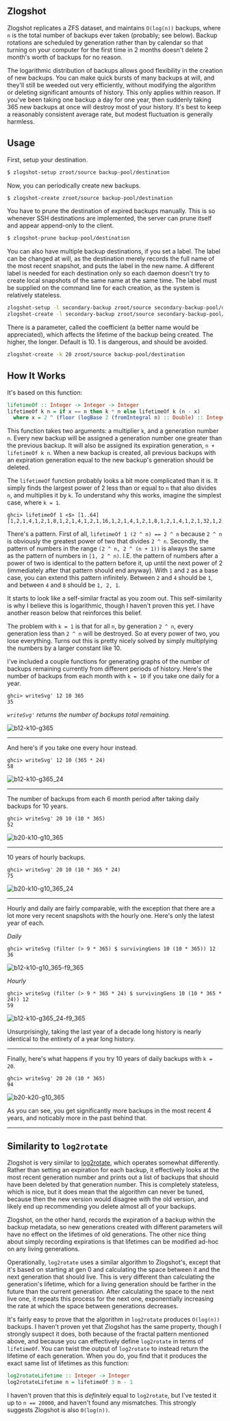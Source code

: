 Zlogshot
---

Zlogshot replicates a ZFS dataset, and maintains `O(log(n))` backups,
where `n` is the total number of backups ever taken (probably; see
below). Backup rotations are scheduled by generation rather than by
calendar so that turning on your computer for the first time in 2
months doesn't delete 2 month's worth of backups for no reason.

The logarithmic distribution of backups allows good flexibility in the
creation of new backups. You can make quick bursts of many backups at
will, and they'll still be weeded out very efficiently, without
modifying the algorithm or deleting significant amounts of
history. This only applies within reason. If you've been taking one
backup a day for one year, then suddenly taking 365 new backups at
once will destroy most of your history. It's best to keep a reasonably
consistent average rate, but modest fluctuation is generally harmless.

Usage
---

First, setup your destination.

```bash
$ zlogshot-setup zroot/source backup-pool/destination
```

Now, you can periodically create new backups.

```bash
$ zlogshot-create zroot/source backup-pool/destination
```

You have to prune the destination of expired backups manually. This is
so whenever SSH destinations are implemented, the server can prune
itself and appear append-only to the client.

```bash
$ zlogshot-prune backup-pool/destination
```

You can also have multiple backup destinations, if you set a
label. The label can be changed at will, as the destination merely
records the full name of the most recent snapshot, and puts the label
in the new name. A different label is needed for each destination only
so each daemon doesn't try to create local snapshots of the same name
at the same time. The label must be supplied on the command line for
each creation, as the system is relatively stateless.

```bash
zlogshot-setup -l secondary-backup zroot/source secondary-backup-pool/data-backup
zlogshot-create -l secondary-backup zroot/source secondary-backup-pool/data-backup
```

There is a parameter, called the coefficient (a better name would be
appreciated), which affects the lifetime of the backup being
created. The higher, the longer. Default is 10. 1 is dangerous, and
should be avoided.

```bash
zlogshot-create -k 20 zroot/source backup-pool/destination
```

How It Works
---

It's based on this function:

```haskell
lifetimeOf :: Integer -> Integer -> Integer
lifetimeOf k n = if x == n then k * n else lifetimeOf k (n - x)
  where x = 2 ^ (floor (logBase 2 (fromIntegral n) :: Double) :: Integer)
```

This function takes two arguments: a multiplier `k`, and a generation
number `n`. Every new backup will be assigned a generation number one
greater than the previous backup. It will also be assigned its
expiration generation, `n + lifetimeOf k n`. When a new backup is
created, all previous backups with an expiration generation equal to
the new backup's generation should be deleted.

The `lifetimeOf` function probably looks a bit more complicated than
it is. It simply finds the largest power of 2 less than or equal to
`n` that also divides `n`, and multiplies it by `k`. To understand why
this works, imagine the simplest case, where `k = 1`.

```
ghci> lifetimeOf 1 <$> [1..64]
[1,2,1,4,1,2,1,8,1,2,1,4,1,2,1,16,1,2,1,4,1,2,1,8,1,2,1,4,1,2,1,32,1,2,1,4,1,2,1,8,1,2,1,4,1,2,1,16,1,2,1,4,1,2,1,8,1,2,1,4,1,2,1,64]
```

There's a pattern. First of all, `lifetimeOf 1 (2 ^ n) == 2 ^ n`
because `2 ^ n` is obviously the greatest power of two that divides `2
^ n`. Secondly, the pattern of numbers in the range `(2 ^ n, 2 ^ (n +
1))` is always the same as the pattern of numbers in `[1, 2 ^
n)`. I.E. the pattern of numbers after a power of two is identical to
the pattern before it, up until the next power of 2 (immediately after
that pattern should end anyway). With `1` and `2` as a base case, you
can extend this pattern infinitely. Between `2` and `4` should be `1`,
and between `4` and `8` should be `1, 2, 1`.

It starts to look like a self-similar fractal as you zoom out. This
self-similarity is why I believe this is logarithmic, though I haven't
proven this yet. I have another reason below that reinforces this
belief.

The problem with `k = 1` is that for all `n`, by generation `2 ^ n`,
every generation less than `2 ^ n` will be destroyed. So at every
power of two, you lose everything. Turns out this is pretty nicely
solved by simply multiplying the numbers by a larger constant like 10.

I've included a couple functions for generating graphs of the number
of backups remaining currently from different periods of
history. Here's the number of backups from each month with `k = 10` if
you take one daily for a year.

```
ghci> writeSvg' 12 10 365
35
```

*`writeSvg'` returns the number of backups total remaining.*

![b12-k10-g365](img/b12-k10-g365.svg)

---

And here's if you take one every hour instead.

```
ghci> writeSvg' 12 10 (365 * 24)
58
```

![b12-k10-g365_24](img/b12-k10-g365_24.svg)

---

The number of backups from each 6 month period after taking daily
backups for 10 years.

```
ghci> writeSvg' 20 10 (10 * 365)
52
```

![b20-k10-g10_365](img/b20-k10-g10_365.svg)

---

10 years of hourly backups.

```
ghci> writeSvg' 20 10 (10 * 365 * 24)
75
```

![b20-k10-g10_365_24](img/b20-k10-g10_365_24.svg)

---

Hourly and daily are fairly comparable, with the exception that there
are a lot more very recent snapshots with the hourly one. Here's only
the latest year of each.

*Daily*

```
ghci> writeSvg (filter (> 9 * 365) $ survivingGens 10 (10 * 365)) 12
36
```

![b12-k10-g10_365-f9_365](img/b12-k10-g10_365-f9_365.svg)

*Hourly*

```
ghci> writeSvg (filter (> 9 * 365 * 24) $ survivingGens 10 (10 * 365 * 24)) 12
59
```

![b12-k10-g365_24-f9_365](img/b12-k10-g365_24-f9_365.svg)

Unsurprisingly, taking the last year of a decade long history is
nearly identical to the entirety of a year long history.

---

Finally, here's what happens if you try 10 years of daily backups with
`k = 20`.

```
ghci> writeSvg' 20 20 (10 * 365)
94
```

![b20-k20-g10_365](img/b20-k20-g10_365.svg)

As you can see, you get significantly more backups in the most recent
4 years, and noticably more in the past behind that.

---

Similarity to `log2rotate`
---

Zlogshot is very similar to
[log2rotate](http://jekor.com/log2rotate/), which operates somewhat
differently. Rather than setting an expiration for each backup, it
effectively looks at the most recent generation number and prints out
a list of backups that should have been deleted by that generation
number. This is completely stateless, which is nice, but it does mean
that the algorithm can never be tuned, because then the new version
would disagree with the old version, and likely end up recommending
you delete almost all of your backups.

Zlogshot, on the other hand, records the expiration of a backup within
the backup metadata, so new generations created with different
parameters will have no effect on the lifetimes of old
generations. The other nice thing about simply recording expirations
is that lifetimes can be modified ad-hoc on any living generations.

Operationally, `log2rotate` uses a similar algorithm to Zlogshot's,
except that it's based on starting at gen 0 and calculating the space
between it and the next generation that should live. This is very
different than calculating the generation's lifetime, which for a
living generation should be farther in the future than the current
generation. After calculating the space to the next live one, it
repeats this process for the next one, exponentially increasing the
rate at which the space between generations decreases.

It's fairly easy to prove that the algorithm in `log2rotate` produces
`O(log(n))` backups. I haven't proven yet that Zlogshot has the same
property, though I strongly suspect it does, both because of the
fractal pattern mentioned above, and because you can effectively
define `log2rotate` in terms of `lifetimeOf`. You can twist the output
of `log2rotate` to instead return the lifetime of each
generation. When you do, you find that it produces the exact same list
of lifetimes as this function:

```haskell
log2rotateLifetime :: Integer -> Integer
log2rotateLifetime n = lifetimeOf 3 n - 1
```

I haven't proven that this is *definitely* equal to `log2rotate`, but
I've tested it up to `n == 20000`, and haven't found any
mismatches. This strongly suggests Zlogshot is also `0(log(n))`.

